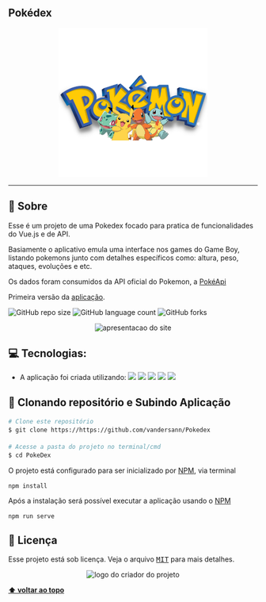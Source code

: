 ## Pokédex
<p align="center">
    <img width="300" src="/src/assets/title50.png">
</p>

-------

## 🔎 Sobre
Esse é um projeto de uma Pokedex focado para pratica de funcionalidades do Vue.js e de API.

Basiamente o aplicativo emula uma interface nos games do Game Boy, listando pokemons junto com detalhes
específicos como: altura, peso, ataques, evoluções e etc.

Os dados foram consumidos da API oficial do Pokemon, a [PokéApi](https://pokeapi.co/)

Primeira versão da [aplicação](https://user-images.githubusercontent.com/65673565/163481449-aef38c4b-ba00-46c6-805c-38f732d69b76.gif).

![GitHub repo size](https://img.shields.io/github/repo-size/vandersann/Pokedex?style=for-the-badge)
![GitHub language count](https://img.shields.io/github/languages/count/vandersann/Pokedex?style=for-the-badge)
![GitHub forks](https://img.shields.io/github/forks/iuricode/Pokedex?style=for-the-badge)

<p align="center">
<img  width="800" src="/src/assets/apresentacao.gif" alt="apresentacao do site">
</p>


## 💻 Tecnologias:

* A aplicação foi criada utilizando:
  <img src="https://img.shields.io/badge/html5-%23E34F26.svg?style=flat&logo=html5&logoColor=white">
  <img src="https://img.shields.io/badge/css3-%231572B6.svg?style=flat&logo=css3&logoColor=white">
  <img src="https://img.shields.io/badge/vuejs-%2335495e.svg?style=flat&logo=vuedotjs&logoColor=%234FC08D">
  <img src="https://img.shields.io/badge/Vuetify-1867C0?style=flat&logo=vuetify&logoColor=AEDDFF">
  <img src="https://img.shields.io/badge/node.js-6DA55F?style=flat&logo=node.js&logoColor=white">   
  
## 🤘 Clonando repositório e Subindo Aplicação

```bash
# Clone este repositório
$ git clone https://https://github.com/vandersann/Pokedex

# Acesse a pasta do projeto no terminal/cmd
$ cd PokeDex
```

O projeto está configurado para ser inicializado por [NPM](https://www.npmjs.com/), via terminal

```shell
npm install
```

Após a instalação será possível executar a aplicação usando o [NPM](https://www.npmjs.com/)

```shell
npm run serve
```

## 📝 Licença

Esse projeto está sob licença. Veja o arquivo <kbd>[MIT](Mit.md)</kbd> para mais detalhes.

<p align="center">
  <img witdh="300" src="https://user-images.githubusercontent.com/65673565/190916838-46057236-9d6e-4e75-b919-d24f673caec7.svg" alt="logo do criador do projeto")
 </p>


**[⬆ voltar ao topo](#Pokédex )**
